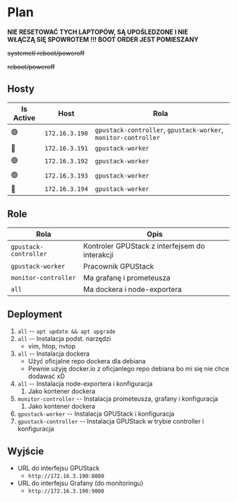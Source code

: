 # Plan

**NIE RESETOWAĆ TYCH LAPTOPÓW, SĄ UPOŚLEDZONE I NIE WŁĄCZĄ SIĘ SPOWROTEM !!! BOOT ORDER JEST POMIESZANY**

~~systemctl reboot/poweroff~~

~~reboot/poweroff~~

## Hosty

| Is Active | Host           | Rola                                                           |
| --------- | -------------- | -------------------------------------------------------------- |
| 🟢        | `172.16.3.190` | `gpustack-controller`, `gpustack-worker`, `monitor-controller` |
| 🔴        | `172.16.3.191` | `gpustack-worker`                                              |
| 🟢        | `172.16.3.192` | `gpustack-worker`                                              |
| 🟢        | `172.16.3.193` | `gpustack-worker`                                              |
| 🔴        | `172.16.3.194` | `gpustack-worker`                                              |

## Role

| Rola                  | Opis                                           |
| --------------------- | ---------------------------------------------- |
| `gpustack-controller` | Kontroler GPUStack z interfejsem do interakcji |
| `gpustack-worker`     | Pracownik GPUStack                             |
| `monitor-controller`  | Ma grafanę i prometeusza                       |
| `all`                 | Ma dockera i node-exportera                    |

## Deployment

1. `all` -- `apt update && apt upgrade`
1. `all` -- Instalacja podst. narzędzi
    * vim, htop, nvtop
1. `all` -- Instalacja dockera
    * Użyć oficjalne repo dockera dla debiana
    * Pewnie użyję docker.io z oficjanlego repo debiana bo mi się nie chce dodawać xD
1. `all` -- Instalacja node-exportera i konfiguracja
    1. Jako kontener dockera
1. `monitor-controller` -- Instalacja prometeusza, grafany i konfiguracja
    1. Jako kontener dockera
1. `gpustack-worker` -- Instalacja GPUStack i konfiguracja
1. `gpustack-controller` -- Instalacja GPUStack w trybie controller i konfiguracja

## Wyjście

- URL do interfejsu GPUStack
    * `http://172.16.3.190:8080`
- URL do interfejsu Grafany (do monitoringu)
    * `http://172.16.3.190:9000`